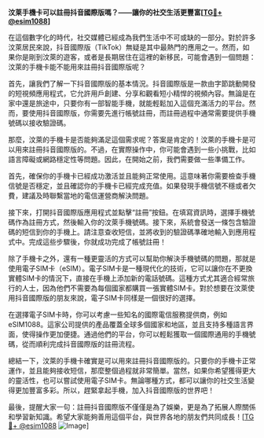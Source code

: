 **汶莱手機卡可以註冊抖音國際版嗎？——讓你的社交生活更豐富[[TG💪+ @esim1088](https://t.me/s/esim1088)]**

在這個數字化的時代，社交媒體已經成為我們生活中不可或缺的一部分。對於許多汶萊居民來說，抖音國際版（TikTok）無疑是其中最熱門的應用之一。然而，如果你是剛到汶萊的遊客，或者是長期居住在這裡的新移民，可能會遇到一個問題：汶萊的手機卡能不能用來註冊抖音國際版呢？

首先，讓我們了解一下抖音國際版的基本情況。抖音國際版是一款由字節跳動開發的短視頻應用程式，它允許用戶創建、分享和觀看短小精悍的視頻內容。無論是在家中還是旅途中，只要你有一部智能手機，就能輕鬆加入這個充滿活力的平台。然而，要使用抖音國際版，你需要先進行帳號註冊，而註冊過程中通常需要提供手機號碼以接收驗證碼。

那麼，汶萊的手機卡是否能夠滿足這個需求呢？答案是肯定的！汶萊的手機卡是可以用來註冊抖音國際版的。不過，在實際操作中，你可能會遇到一些小挑戰，比如語言障礙或網路穩定性等問題。因此，在開始之前，我們需要做一些準備工作。

首先，確保你的手機卡已經成功激活並且能夠正常使用。這意味著你需要檢查手機信號是否穩定，並且確認你的手機卡已經完成充值。如果發現手機信號不穩或者欠費，建議及時聯繫當地的電信運營商解決問題。

接下來，打開抖音國際版應用程式並點擊“註冊”按鈕。在填寫資訊時，選擇手機號碼作為註冊方式，然後輸入你的汶萊手機號碼。接下來，系統會發送一條包含驗證碼的短信到你的手機上。請注意查收短信，並將收到的驗證碼準確地輸入到應用程式中。完成這些步驟後，你就成功完成了帳號註冊！

除了手機卡之外，還有一種更靈活的方式可以幫助你解決手機號碼的問題，那就是使用電子SIM卡（eSIM）。電子SIM卡是一種現代化的技術，它可以讓你在不更換實體SIM卡的情況下，直接在手機上添加新的電話號碼。這種方式尤其適合經常旅行的人士，因為他們不需要為每個國家都購買一張實體SIM卡。對於想要在汶萊使用抖音國際版的朋友來說，電子SIM卡同樣是一個很好的選擇。

在選擇電子SIM卡時，你可以考慮一些知名的國際電信服務提供商，例如eSIM1088。這家公司提供的產品覆蓋全球多個國家和地區，並且支持多種語言界面，使得操作更加便捷。通過他們的平台，你可以輕鬆獲取一個國際通用的手機號碼，從而順利完成抖音國際版的註冊流程。

總結一下，汶萊的手機卡確實是可以用來註冊抖音國際版的。只要你的手機卡正常運作，並且能夠接收短信，那麼整個過程就非常簡單。當然，如果你希望獲得更大的靈活性，也可以嘗試使用電子SIM卡。無論哪種方式，都可以讓你的社交生活變得更加豐富多彩。所以，趕緊拿起手機，加入抖音國際版的世界吧！

最後，提醒大家一句：註冊抖音國際版不僅僅是為了娛樂，更是為了拓展人際關係和學習新知識。希望大家能夠善用這個平台，與世界各地的朋友們共同成長！[[TG💪+ @esim1088](https://t.me/s/esim1088) ![Image](https://i.postimg.cc/4NQfJmqS/Snipaste-2025-05-13-00-14-12.png)]